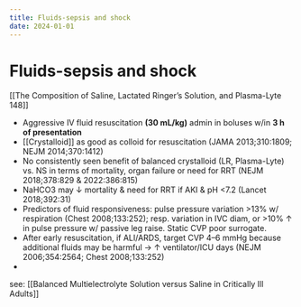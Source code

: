 ```yaml
---
title: Fluids-sepsis and shock
date: 2024-01-01
---
```

# Fluids-sepsis and shock

[[The Composition of Saline, Lactated Ringer’s Solution, and Plasma-Lyte 148]]

* Aggressive IV fluid resuscitation **(30 mL/kg)** admin in boluses w/in **3 h of presentation**
* [[Crystalloid]] as good as colloid for resuscitation (JAMA 2013;310:1809; NEJM 2014;370:1412)
* No consistently seen benefit of balanced crystalloid (LR, Plasma-Lyte) vs. NS in terms of mortality, organ failure or need for RRT (NEJM 2018;378:829 & 2022:386:815)
* NaHCO3 may ↓ mortality & need for RRT if AKI & pH <7.2 (Lancet 2018;392:31)
* Predictors of fluid responsiveness: pulse pressure variation >13% w/ respiration (Chest 2008;133:252); resp. variation in IVC diam, or >10% ↑ in pulse pressure w/ passive leg raise. Static CVP poor surrogate.
* After early resuscitation, if ALI/ARDS, target CVP 4–6 mmHg because additional fluids may be harmful → ↑ ventilator/ICU days (NEJM 2006;354:2564; Chest 2008;133:252)
* 

see: [[Balanced Multielectrolyte Solution versus Saline in Critically Ill Adults]]
